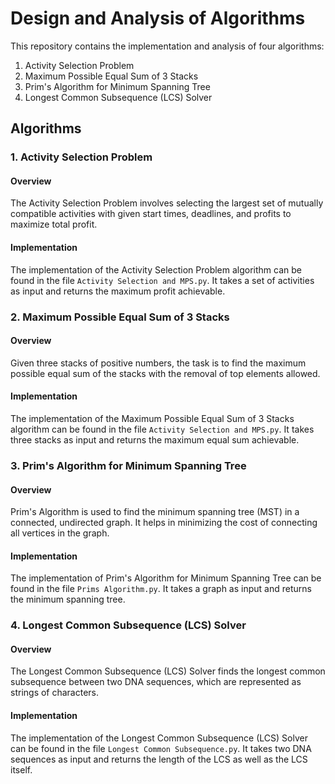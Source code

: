 # Design and Analysis of Algorithms

This repository contains the implementation and analysis of four algorithms:

1. Activity Selection Problem
2. Maximum Possible Equal Sum of 3 Stacks
3. Prim's Algorithm for Minimum Spanning Tree
4. Longest Common Subsequence (LCS) Solver

## Algorithms

### 1. Activity Selection Problem

#### Overview

The Activity Selection Problem involves selecting the largest set of mutually compatible activities with given start times, deadlines, and profits to maximize total profit.

#### Implementation

The implementation of the Activity Selection Problem algorithm can be found in the file `Activity Selection and MPS.py`. It takes a set of activities as input and returns the maximum profit achievable.

### 2. Maximum Possible Equal Sum of 3 Stacks

#### Overview

Given three stacks of positive numbers, the task is to find the maximum possible equal sum of the stacks with the removal of top elements allowed.

#### Implementation

The implementation of the Maximum Possible Equal Sum of 3 Stacks algorithm can be found in the file `Activity Selection and MPS.py`. It takes three stacks as input and returns the maximum equal sum achievable.

### 3. Prim's Algorithm for Minimum Spanning Tree

#### Overview

Prim's Algorithm is used to find the minimum spanning tree (MST) in a connected, undirected graph. It helps in minimizing the cost of connecting all vertices in the graph.

#### Implementation

The implementation of Prim's Algorithm for Minimum Spanning Tree can be found in the file `Prims Algorithm.py`. It takes a graph as input and returns the minimum spanning tree.

### 4. Longest Common Subsequence (LCS) Solver

#### Overview

The Longest Common Subsequence (LCS) Solver finds the longest common subsequence between two DNA sequences, which are represented as strings of characters.

#### Implementation

The implementation of the Longest Common Subsequence (LCS) Solver can be found in the file `Longest Common Subsequence.py`. It takes two DNA sequences as input and returns the length of the LCS as well as the LCS itself.
